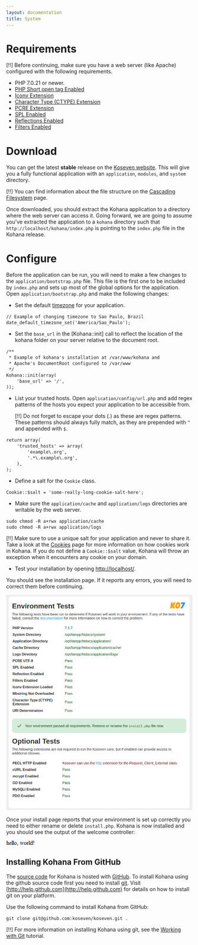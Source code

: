 ```yaml
---
layout: documentation
title: System
---
```

# Requirements

[!!] Before continuing, make sure you have a web server (like Apache) configured with the following requirements.

 - PHP 7.0.21 or newer.
 - [PHP Short open tag Enabled](http://php.net/manual/en/ini.core.php#ini.short-open-tag)
 - [Iconv Extension](http://php.net/iconv)
 - [Character Type (CTYPE) Extension](http://php.net/ctype)
 - [PCRE Extension](http://php.net/pcre)
 - [SPL Enabled](http://php.net/spl)
 - [Reflections Enabled](http://php.net/reflection)
 - [Filters Enabled](http://php.net/filter)

# Download

You can get the latest **stable** release on the [Koseven website](https://koseven.ga/). This will give you a fully functional application with an `application`, `modules`, and `system` directory.

[!!] You can find information about the file structure on the [Cascading Filesystem](/documentation/system/files) page.

Once downloaded, you should extract the Kohana application to a directory where the web server can access it. Going forward, we are going to assume you've extracted the application to a `kohana` directory such that `http://localhost/kohana/index.php` is pointing to the `index.php` file in the Kohana release.

# Configure

Before the application can be run, you will need to make a few changes to the `application/bootstrap.php` file. This file is the first one to be included by `index.php` and sets up most of the global options for the application. Open `application/bootstrap.php` and make the following changes:

 - Set the default [timezone](http://php.net/timezones) for your application.
~~~
// Example of changing timezone to Sao Paulo, Brazil
date_default_timezone_set('America/Sao_Paulo');
~~~
 - Set the `base_url` in the [Kohana::init] call to reflect the location of the kohana folder on your server relative to the document root.
~~~
/**
 * Example of kohana's installation at /var/www/kohana and
 * Apache's DocumentRoot configured to /var/www
 */
Kohana::init(array(
	'base_url' => '/',
));
~~~

 - List your trusted hosts. Open `application/config/url.php` and add regex patterns of the hosts you expect your application to be accessible from.

   [!!] Do not forget to escape your dots (.) as these are regex patterns. These patterns should always fully match, as they are prepended with `^` and appended with `$`.
~~~
return array(
	'trusted_hosts' => array(
		'example\.org',
		'.*\.example\.org',
	),
);
~~~

 - Define a salt for the `Cookie` class.
~~~
Cookie::$salt = 'some-really-long-cookie-salt-here';
~~~

 - Make sure the `application/cache` and `application/logs` directories are writable by the web server.
~~~
sudo chmod -R a+rwx application/cache
sudo chmod -R a+rwx application/logs
~~~

[!!] Make sure to use a unique salt for your application and never to share it. Take a look at the [Cookies](/documentation/system/cookies) page for more information on how cookies work in Kohana. If you do not define a `Cookie::$salt` value, Kohana will throw an exception when it encounters any cookie on your domain.

 - Test your installation by opening [http://localhost/](http://localhost/).

You should see the installation page. If it reports any errors, you will need to correct them before continuing.

![Install Page](/assets/images/documentation/system/install.png)

Once your install page reports that your environment is set up correctly you need to either rename or delete `install.php`. Kohana is now installed and you should see the output of the welcome controller:

![Welcome Page](/assets/images/documentation/system/welcome.png)

## Installing Kohana From GitHub

The [source code](https://github.com/koseven/koseven) for Kohana is hosted with [GitHub](http://github.com). To install Kohana using the github source code first you need to install [git](http://git-scm.com/). Visit [http://help.github.com](http://help.github.com) for details on how to install git on your platform.

Use the following command to install Kohana from GitHub:
~~~
git clone git@github.com:koseven/koseven.git .
~~~

[!!] For more information on installing Kohana using git, see the [Working with Git](/documentation/system/tutorials/git) tutorial.
